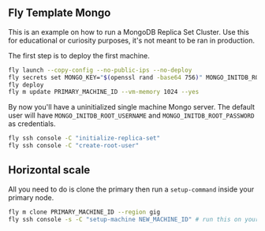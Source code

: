 ## Fly Template Mongo

This is an example on how to run a MongoDB Replica Set Cluster. Use this for educational or curiosity purposes, it's not meant to be ran in production.

The first step is to deploy the first machine.

```sh
fly launch --copy-config --no-public-ips --no-deploy
fly secrets set MONGO_KEY="$(openssl rand -base64 756)" MONGO_INITDB_ROOT_USERNAME=admin MONGO_INITDB_ROOT_PASSWORD=admin
fly deploy
fly m update PRIMARY_MACHINE_ID --vm-memory 1024 --yes
```

By now you'll have a uninitialized single machine Mongo server. The default user will have `MONGO_INITDB_ROOT_USERNAME` and `MONGO_INITDB_ROOT_PASSWORD` as credentials.

```sh
fly ssh console -C "initialize-replica-set"
fly ssh console -C "create-root-user"
```

## Horizontal scale

All you need to do is clone the primary then run a `setup-command` inside your primary node.

```sh
fly m clone PRIMARY_MACHINE_ID --region gig
fly ssh console -s -C "setup-machine NEW_MACHINE_ID" # run this on your primary
```
